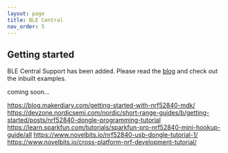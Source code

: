 ```yaml
---
layout: page
title: BLE Central
nav_order: 5
---
```

## Getting started
BLE Central Support has been added. Please read the [blog](https://blog.arduino.cc/2019/08/27/ble-central-supported-added-to-arduinoble/) and check out the inbuilt examples.

coming soon...

https://blog.makerdiary.com/getting-started-with-nrf52840-mdk/
https://devzone.nordicsemi.com/nordic/short-range-guides/b/getting-started/posts/nrf52840-dongle-programming-tutorial
https://learn.sparkfun.com/tutorials/sparkfun-pro-nrf52840-mini-hookup-guide/all
https://www.novelbits.io/nrf52840-usb-dongle-tutorial-1/
https://www.novelbits.io/cross-platform-nrf-development-tutorial/
